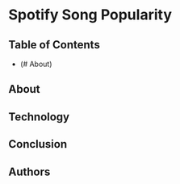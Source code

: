 # Spotify Song Popularity

## Table of Contents
* (# About)

## About

## Technology

## Conclusion

## Authors
